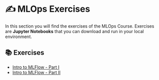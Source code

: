 # ✍️ MLOps Exercises

In this section you will find the exercises of the MLOps Course. Exercises are **Jupyter Notebooks** that you can download and run in your local environment.

## 📚 Exercises

- [Intro to MLFlow - Part I](1-intro_to_mlflow_I.ipynb)
- [Intro to MLFlow - Part II](2-intro_to_mlflow_II.ipynb)
